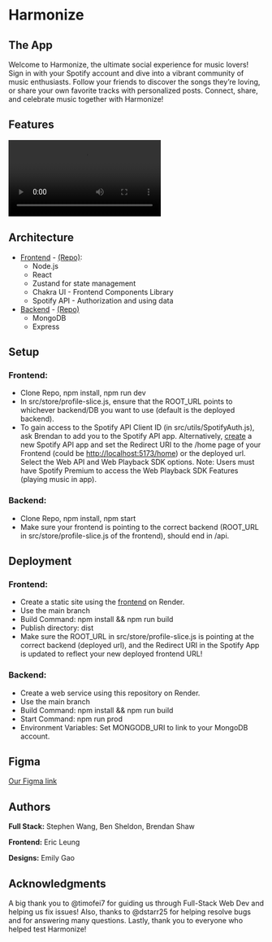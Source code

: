 # Harmonize

## The App
Welcome to Harmonize, the ultimate social experience for music lovers! Sign in with your Spotify account and dive into a vibrant community of music enthusiasts. Follow your friends to discover the songs they’re loving, or share your own favorite tracks with personalized posts. Connect, share, and celebrate music together with Harmonize!

## Features
![Harmonize Landing](src/img/Spotify%20Sharing%20Landing.mov)

## Architecture
- [Frontend](https://harmonize-client.onrender.com) - [(Repo)](https://github.com/dartmouth-cs52-24s/project-client-spotify-sharing):
  - Node.js
  - React
  - Zustand for state management
  - Chakra UI - Frontend Components Library
  - Spotify API - Authorization and using data
- [Backend](https://project-api-spotify-sharing.onrender.com) - [(Repo)](https://github.com/dartmouth-cs52-24s/project-api-spotify-sharing)
  - MongoDB
  - Express

## Setup
### Frontend:
- Clone Repo, npm install, npm run dev
- In src/store/profile-slice.js, ensure that the ROOT_URL points to whichever backend/DB you want to use (default is the deployed backend).
- To gain access to the Spotify API Client ID (in src/utils/SpotifyAuth.js), ask Brendan to add you to the Spotify API app. Alternatively, [create](https://developer.spotify.com/dashboard/create) a new Spotify API app and set the Redirect URI to the /home page of your Frontend (could be [http://localhost:5173/home](http://localhost:5173/home)) or the deployed url. Select the Web API and Web Playback SDK options. Note: Users must have Spotify Premium to access the Web Playback SDK Features (playing music in app).

### Backend:
- Clone Repo, npm install, npm start
- Make sure your frontend is pointing to the correct backend (ROOT_URL in src/store/profile-slice.js of the frontend), should end in /api.

## Deployment
### Frontend:
- Create a static site using the [frontend](https://github.com/dartmouth-cs52-24s/project-client-spotify-sharing) on Render.
- Use the main branch
- Build Command: npm install && npm run build
- Publish directory: dist
- Make sure the ROOT_URL in src/store/profile-slice.js is pointing at the correct backend (deployed url), and the Redirect URI in the Spotify App is updated to reflect your new deployed frontend URL!

### Backend: 
- Create a web service using this repository on Render.
- Use the main branch
- Build Command: npm install && npm run build
- Start Command: npm run prod
- Environment Variables: Set MONGODB_URI to link to your MongoDB account.

## Figma
[Our Figma link](https://www.figma.com/design/d1LRKIo9vALvQktj60IxuR/mockup-draft-1?node-id=0%3A1&t=XEGMeyuZymvdAH84-1)

## Authors
**Full Stack:** Stephen Wang, Ben Sheldon, Brendan Shaw

**Frontend:** Eric Leung

**Designs:** Emily Gao

## Acknowledgments
A big thank you to @timofei7 for guiding us through Full-Stack Web Dev and helping us fix issues! Also, thanks to @dstarr25 for helping resolve bugs and for answering many questions. Lastly, thank you to everyone who helped test Harmonize!
